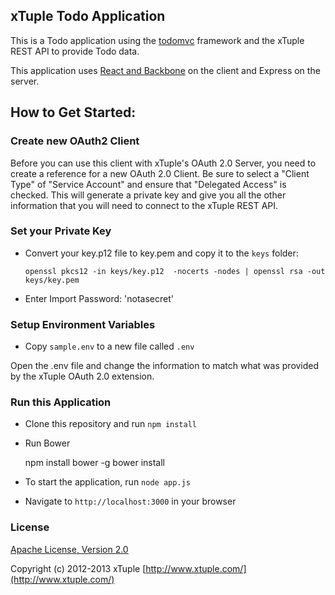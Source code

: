 ## xTuple Todo Application

This is a Todo application using the [todomvc](www.todomvc.com) framework and the xTuple REST API
to provide Todo data.

This application uses [React and Backbone](http://todomvc.com/labs/architecture-examples/react-backbone/) on the client and Express on the server.

## How to Get Started:

### Create new OAuth2 Client

Before you can use this client with xTuple's OAuth 2.0 Server,
you need to create a reference for a new OAuth 2.0 Client. Be sure to select a
"Client Type" of "Service Account" and ensure that "Delegated Access" is checked.
This will generate a private key and give you all the other information that you will
need to connect to the xTuple REST API.

### Set your Private Key

* Convert your key.p12 file to key.pem and copy it to the `keys` folder:
    
   `openssl pkcs12 -in keys/key.p12  -nocerts -nodes | openssl rsa -out keys/key.pem`

* Enter Import Password: 'notasecret'

### Setup Environment Variables

* Copy `sample.env` to a new file called `.env`

Open the .env file and change the information to match what was provided
by the xTuple OAuth 2.0 extension.



### Run this Application

* Clone this repository and run `npm install`

* Run Bower

    npm install bower -g
    bower install

* To start the application, run `node app.js`

* Navigate to `http://localhost:3000` in your browser

### License

[Apache License, Version 2.0](http://www.apache.org/licenses/LICENSE-2.0.html)

Copyright (c) 2012-2013 xTuple [http://www.xtuple.com/](http://www.xtuple.com/)
